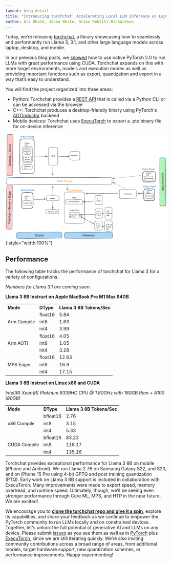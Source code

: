 ```yaml
---
layout: blog_detail
title: "Introducing torchchat: Accelerating Local LLM Inference on Laptop, Desktop and Mobile"
author: Ali Khosh, Jesse White, Orion Reblitz-Richardson
---
```


Today, we’re releasing [torchchat](https://github.com/pytorch/torchchat), a library showcasing how to seamlessly and performantly run Llama 3, 3.1, and other large language models across laptop, desktop, and mobile.

In our previous blog posts, we [showed](https://pytorch.org/blog/accelerating-generative-ai-2/) how to use native PyTorch 2.0 to run LLMs with great performance using CUDA. Torchchat expands on this with more target environments, models and execution modes as well as providing important functions such as export, quantization and export in a way that’s easy to understand.

You will find the project organized into three areas:

* Python: Torchchat provides a [REST API](https://github.com/pytorch/torchchat?tab=readme-ov-file#server) that is called via a Python CLI or can be accessed via the browser
* C++: Torchchat produces a desktop-friendly binary using PyTorch's [AOTInductor](https://pytorch-dev-podcast.simplecast.com/episodes/aotinductor) backend
* Mobile devices: Torchchat uses [ExecuTorch](https://pytorch.org/executorch/stable/index.html) to export a .pte binary file for on-device inference


![torchchat schema](/assets/images/torchchat.png){:style="width:100%"}


## Performance

The following table tracks the performance of torchchat for Llama 3 for a variety of configurations.

_Numbers for Llama 3.1 are coming soon._

**Llama 3 8B Instruct on Apple MacBook Pro M1 Max 64GB**


<table class="table table-bordered">
  <tr>
   <td><strong>Mode</strong>
   </td>
   <td><strong>DType</strong>
   </td>
   <td><strong>Llama 3 8B Tokens/Sec</strong>
   </td>
  </tr>
  <tr>
   <td rowspan="3" >Arm Compile
   </td>
   <td>float16
   </td>
   <td>5.84
   </td>
  </tr>
  <tr>
   <td>int8
   </td>
   <td>1.63
   </td>
  </tr>
  <tr>
   <td>int4
   </td>
   <td>3.99
   </td>
  </tr>
  <tr>
   <td rowspan="3" >Arm AOTI
   </td>
   <td>float16
   </td>
   <td>4.05
   </td>
  </tr>
  <tr>
   <td>int8
   </td>
   <td>1.05
   </td>
  </tr>
  <tr>
   <td>int4
   </td>
   <td>3.28
   </td>
  </tr>
  <tr>
   <td rowspan="3" >MPS Eager
   </td>
   <td>float16
   </td>
   <td>12.63
   </td>
  </tr>
  <tr>
   <td>int8
   </td>
   <td>16.9
   </td>
  </tr>
  <tr>
   <td>int4
   </td>
   <td>17.15
   </td>
  </tr>
</table>


**Llama 3 8B Instruct on Linux x86 and CUDA**

_Intel(R) Xeon(R) Platinum 8339HC CPU @ 1.80GHz with 180GB Ram + A100 (80GB)_


<table class="table table-bordered">
  <tr>
   <td>
<strong>Mode</strong>
   </td>
   <td><strong>DType</strong>
   </td>
   <td><strong>Llama 3 8B Tokens/Sec</strong>
   </td>
  </tr>
  <tr>
   <td rowspan="3" >x86 Compile
   </td>
   <td>bfloat16
   </td>
   <td>2.76
   </td>
  </tr>
  <tr>
   <td>int8
   </td>
   <td>3.15
   </td>
  </tr>
  <tr>
   <td>int4
   </td>
   <td>5.33
   </td>
  </tr>
  <tr>
   <td rowspan="3" >CUDA Compile
   </td>
   <td>bfloat16
   </td>
   <td>83.23
   </td>
  </tr>
  <tr>
   <td>int8
   </td>
   <td>118.17
   </td>
  </tr>
  <tr>
   <td>int4
   </td>
   <td>135.16
   </td>
  </tr>
</table>


Torchchat provides exceptional performance for Llama 3 8B on mobile (iPhone and Android). We run Llama 2 7B on Samsung Galaxy S22, and S23, and on iPhone 15 Pro using 4-bit GPTQ and post training quantization (PTQ). Early work on Llama 3 8B support is included in collaboration with ExecuTorch. Many improvements were made to export speed, memory overhead, and runtime speed. Ultimately, though, we’ll be seeing even stronger performance through Core ML, MPS, and HTP in the near future. We are excited!

We encourage you to **[clone the torchchat repo and give it a spin](https://github.com/pytorch/torchchat)**, explore its capabilities, and share your feedback as we continue to empower the PyTorch community to run LLMs locally and on constrained devices. Together, let's unlock the full potential of generative AI and LLMs on any device. Please submit [issues](https://github.com/pytorch/torchat/issues) as you see them as well as in [PyTorch](https://github.com/pytorch/pytorch/issues) plus [ExecuTorch](https://github.com/pytorch/executorch/issues), since we are still iterating quickly. We’re also inviting community contributions across a broad range of areas, from additional models, target hardware support, new quantization schemes, or performance improvements.  Happy experimenting!
